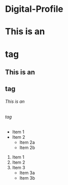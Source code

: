 # Digital-Profile


# This is an <h1> tag
## This is an <h2> tag
###### This is an <h6> tag


* Item 1
* Item 2
  * Item 2a
  * Item 2b 


1. Item 1
2. Item 2
3. Item 3
   * Item 3a
   * Item 3b 
